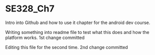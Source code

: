 # SE328_Ch7
Intro into Github and how to use it chapter for the android dev course.

Writing something into readme file to test what this does and how the platform works.
1st change committed 

Editing this file for the second time.
2nd change committed

